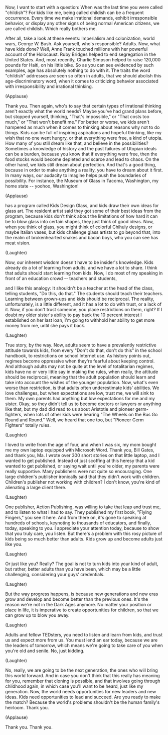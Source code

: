

Now, I want to start with a question:
When was the last time
you were called &quot;childish&quot;?
For kids like me,
being called childish
can be a frequent occurrence.
Every time we make irrational demands,
exhibit irresponsible behavior,
or display any other signs
of being normal American citizens,
we are called childish.
Which really bothers me.

After all, take a look at these events:
Imperialism and colonization,
world wars, George W. Bush.
Ask yourself, who&#39;s responsible? Adults.
Now, what have kids done?
Well, Anne Frank touched millions
with her powerful account
of the Holocaust.
Ruby Bridges helped to end
segregation in the United States.
And, most recently,
Charlie Simpson helped to raise
120,000 pounds for Haiti,
on his little bike.
So as you can see evidenced
by such examples,
age has absolutely nothing to do with it.
The traits the word &quot;childish&quot; addresses
are seen so often in adults,
that we should abolish
this age-discriminatory word,
when it comes to criticizing behavior
associated with irresponsibility
and irrational thinking.

(Applause)

Thank you.
Then again, who&#39;s to say
that certain types of irrational thinking
aren&#39;t exactly what the world needs?
Maybe you&#39;ve had grand plans before,
but stopped yourself, thinking,
&quot;That&#39;s impossible,&quot;
or &quot;That costs too much,&quot;
or &quot;That won&#39;t benefit me.&quot;
For better or worse, we kids
aren&#39;t hampered as much
when it comes to thinking
about reasons why not to do things.
Kids can be full of inspiring
aspirations and hopeful thinking,
like my wish that no one went hungry,
or that everything were free,
a kind of utopia.
How many of you still dream like that,
and believe in the possibilities?
Sometimes a knowledge of history
and the past failures of Utopian ideals
can be a burden,
because you know
that if everything were free,
then the food stocks would become
depleted and scarce and lead to chaos.
On the other hand, we kids
still dream about perfection.
And that&#39;s a good thing, because
in order to make anything a reality,
you have to dream about it first.
In many ways, our audacity to imagine
helps push the boundaries of possibility.
For instance, the Museum
of Glass in Tacoma, Washington,
my home state -- yoohoo, Washington!

(Applause)

has a program called Kids Design Glass,
and kids draw their own
ideas for glass art.
The resident artist said
they got some of their best ideas
from the program, because kids
don&#39;t think about the limitations
of how hard it can be to blow
glass into certain shapes,
they just think of good ideas.
Now, when you think of glass, you
might think of colorful Chihuly designs,
or maybe Italian vases,
but kids challenge glass artists
to go beyond that,
into the realm of brokenhearted snakes
and bacon boys,
who you can see has meat vision.

(Laughter)

Now, our inherent wisdom doesn&#39;t
have to be insider&#39;s knowledge.
Kids already do a lot
of learning from adults,
and we have a lot to share.
I think that adults should
start learning from kids.
Now, I do most of my speaking
in front of an education crowd --
teachers and students,

and I like this analogy:
It shouldn&#39;t be a teacher
at the head of the class,
telling students, &quot;Do this, do that.&quot;
The students should teach their teachers.
Learning between grown-ups
and kids should be reciprocal.
The reality, unfortunately,
is a little different,
and it has a lot to do
with trust, or a lack of it.
Now, if you don&#39;t trust someone,
you place restrictions on them, right?
If I doubt my older sister&#39;s ability
to pay back the 10 percent interest
I established on her last loan,
I&#39;m going to withhold her ability
to get more money from me,
until she pays it back.

(Laughter)

True story, by the way.
Now, adults seem to have
a prevalently restrictive
attitude towards kids,
from every &quot;Don&#39;t do that, don&#39;t do this&quot;
in the school handbook,
to restrictions on school Internet use.
As history points out,
regimes become oppressive
when they&#39;re fearful
about keeping control.
And although adults
may not be quite at the level
of totalitarian regimes,
kids have no or very little say
in making the rules,
when really, the attitude
should be reciprocal,
meaning that the adult
population should learn
and take into account the wishes
of the younger population.
Now, what&#39;s even worse than restriction,
is that adults often
underestimate kids&#39; abilities.
We love challenges, but when
expectations are low,
trust me, we will sink to them.
My own parents had anything
but low expectations
for me and my sister.
Okay, so they didn&#39;t tell us to become
doctors or lawyers or anything like that,
but my dad did read to us about Aristotle
and pioneer germ-fighters,
when lots of other kids were hearing
&quot;The Wheels on the Bus
Go Round and Round.&quot;
Well, we heard that one too, but
&quot;Pioneer Germ Fighters&quot; totally rules.

(Laughter)

I loved to write from the age
of four, and when I was six,
my mom bought me my own laptop
equipped with Microsoft Word.
Thank you, Bill Gates, and thank you, Ma.
I wrote over 300 short stories
on that little laptop,
and I wanted to get published.
Instead of just scoffing at this heresy
that a kid wanted to get published,
or saying wait until you&#39;re older,
my parents were really supportive.
Many publishers were not
quite so encouraging.
One large children&#39;s
publisher ironically said
that they didn&#39;t work with children.
Children&#39;s publisher not
working with children?
I don&#39;t know, you&#39;re kind
of alienating a large client there.

(Laughter)

One publisher, Action Publishing, was
willing to take that leap and trust me,
and to listen to what I had to say.
They published my first book,
&quot;Flying Fingers,&quot; you see it here.
And from there on, it&#39;s gone
to speaking at hundreds of schools,
keynoting to thousands of educators,
and finally, today, speaking to you.
I appreciate your attention today,
because to show that you
truly care, you listen.
But there&#39;s a problem
with this rosy picture
of kids being so much better than adults.
Kids grow up and become
adults just like you.

(Laughter)

Or just like you? Really?
The goal is not to turn kids
into your kind of adult,
but rather, better adults
than you have been,
which may be a little challenging,
considering your guys&#39; credentials.

(Laughter)

But the way progress happens,
is because new generations and new eras
grow and develop and become
better than the previous ones.
It&#39;s the reason we&#39;re not
in the Dark Ages anymore.
No matter your position or place in life,
it is imperative to create
opportunities for children,
so that we can grow up to blow you away.

(Laughter)

Adults and fellow TEDsters,
you need to listen and learn from kids,
and trust us and expect more from us.
You must lend an ear today,
because we are the leaders
of tomorrow, which means
we&#39;re going to take care of you
when you&#39;re old and senile.
No, just kidding.

(Laughter)

No, really, we are going
to be the next generation,
the ones who will bring
this world forward.
And in case you don&#39;t think
that this really has meaning for you,
remember that cloning is possible,
and that involves going
through childhood again,
in which case you&#39;ll want to be
heard, just like my generation.
Now, the world needs opportunities
for new leaders and new ideas.
Kids need opportunities
to lead and succeed.
Are you ready to make the match?
Because the world&#39;s problems
shouldn&#39;t be the human family&#39;s heirloom.
Thank you.

(Applause)

Thank you. Thank you.
